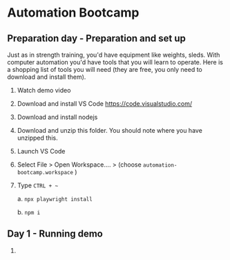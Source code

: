 # Automation Bootcamp

## Preparation day - Preparation and set up

Just as in strength training, you'd have equipment like weights, sleds. With computer
automation you'd have tools that you will learn to operate. Here is a shopping list of
tools you will need (they are free, you only need to download and install them).

1. Watch demo video

2. Download and install VS Code https://code.visualstudio.com/

3. Download and install nodejs

4. Download and unzip this folder. You should note where you have unzipped this.

5. Launch VS Code

6. Select File > Open Workspace.... > (choose `automation-bootcamp.workspace` )

7. Type `CTRL + ~`

    a. `npx playwright install`

    b. `npm i`

## Day 1 - Running demo

1.